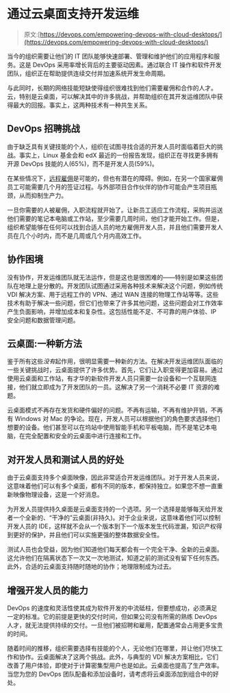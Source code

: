 # 通过云桌面支持开发运维

> 原文:[https://devops.com/empowering-devops-with-cloud-desktops/](https://devops.com/empowering-devops-with-cloud-desktops/)

当今的组织需要让他们的 IT 团队能够快速部署、管理和维护他们的应用程序和服务。这是 DevOps 采用率增长背后的主要驱动因素。通过联合 IT 操作和软件开发团队，组织正在帮助提供连续交付并加速系统开发生命周期。

与此同时，长期的网络技能短缺使得组织很难找到他们需要雇佣和合作的人才。云，特别是云桌面，可以解决其中的许多挑战，并帮助组织在其开发运维团队中获得最大的回报。事实上，这两种技术有一种共生关系。

## DevOps 招聘挑战

由于缺乏具有关键技能的个人，组织在试图寻找合适的开发人员时面临着巨大的挑战。事实上，Linux 基金会和 edX 最近的一份报告发现，组织正在寻找更多拥有开源 DevOps 技能的人(65%)，而不是开发人员(59%)。

在某些情况下，[远程雇佣](https://devops.com/?s=remote+work)是可能的，但也有潜在的障碍。例如，在另一个国家雇佣员工可能需要几个月的签证过程。与外部项目合作伙伴的协作可能会产生项目瓶颈，从而抑制生产力。

一旦你需要的人被雇佣，入职流程就开始了。让新员工适应工作流程，采购并运送他们需要的笔记本电脑或工作站，至少需要几周时间，他们才能开始工作。但是，组织希望能够在任何可以找到合适人员的地方雇佣开发人员，并且他们需要开发人员在几个小时内，而不是几周或几个月内高效工作。

## 协作困境

没有协作，开发运维团队就无法运作，但是这也是很困难的——特别是如果这些团队在地理上是分散的。开发团队试图通过采用各种技术来解决这个问题，例如传统 VDI 解决方案、用于远程工作的 VPN、通过 WAN 连接的物理工作站等等。这些技术有助于解决一些问题，但它们也带来了许多其他问题，这些问题会对工作效率产生负面影响，并增加成本和复杂性。这包括性能不足、不可靠的用户体验、IP 安全问题和数据管理问题。

## 云桌面:一种新方法

鉴于所有这些*没有*起作用，很明显需要一种新的方法。在解决开发运维团队面临的一些关键挑战时，云桌面提供了许多优势。首先，它们让入职变得更加容易。通过使用云桌面和工作站，有才华的新软件开发人员只需要一台设备和一个互联网连接，他们就立即成为了开发团队的一员。这解决了另一个消耗不必要 IT 资源的难题。

云桌面模式不再存在发货和硬件偏好的问题。不再有运输，不再有维护开销，不再有 Windows 对 Mac 的争论。现在，开发人员可以根据他们的角色要求选择他们想要的设备。他们甚至可以在坞站中使用智能手机和平板电脑，而不是笔记本电脑，在完全配置和安全的云桌面中进行连接和工作。

## 对开发人员和测试人员的好处

由于云桌面支持多个桌面映像，因此非常适合开发运维团队。对于开发人员来说，这意味着他们可以有多个桌面，都有不同的版本，都保持独立。如果您不想一直重新映像物理设备，这是一个好消息。

为开发人员提供持久桌面是云桌面支持的一个选项。另一个选择是能够每天给开发者一个全新的、“干净的”云桌面(非持久)。对于企业来说，这意味着他们可以控制开发人员的 IDE，这样就不会从一个版本到下一个版本发生代码泄漏，知识产权得到更好的保护，并且他们可以实施更强的整体数据安全性。

测试人员也会受益，因为他们知道他们每天都会有一个完全干净、全新的云桌面。这允许他们在隔离状态下一次又一次地测试，知道之前的测试没有留下任何东西。此外，合适的云桌面支持随时随地的协作；地理限制成为过去。

## 增强开发人员的能力

DevOps 的速度和灵活性使其成为软件开发的中流砥柱，但要想成功，必须满足一定的标准。它的前提是更快的交付时间，但如果公司没有所需的熟练 DevOps 人才，就无法提供持续的交付。一旦他们被招聘和雇用，配置通常会占用更多宝贵的时间。

随着时间的推移，组织需要选择有技能的个人，无论他们在哪里，并让他们尽快工作和协作。云桌面解决了这两个挑战。此外，与典型的 VDI 解决方案相比，它们改善了用户体验，即使对于计算密集型用户也是如此。云桌面也提高了生产效率。当您为您的 DevOps 团队配备和添加设备时，请考虑将云桌面添加到组合中的好处。
